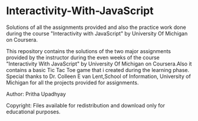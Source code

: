 # Interactivity-With-JavaScript
Solutions of all the assignments provided and also the practice work done during the course "Interactivity with JavaScript" by University Of Michigan on Coursera.

This repository contains the solutions of the two major assignments provided by the instructor during the even weeks of the course "Interactivity With JavaScript" by University Of Michigan on Coursera.Also it contains a basic Tic Tac Toe game that i created during the learning phase.
Special thanks to Dr. Colleen E van Lent,School of Information, University of Michigan for all the projects provided for assignments.

Author:
Pritha Upadhyay

Copyright:
Files available for redistribution and download only for educational purposes.




